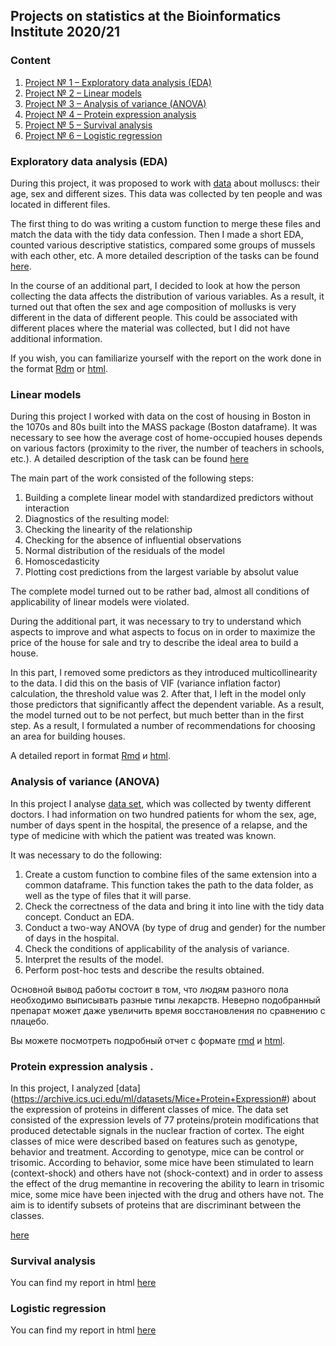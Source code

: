 ## Projects on statistics at the Bioinformatics Institute 2020/21


### Content
1. [Project № 1 &ndash; Exploratory data analysis (EDA)](#eda)
2. [Project № 2 &ndash; Linear models](#lm)
3. [Project № 3 &ndash; Analysis of variance (ANOVA)](#anova)
4. [Project № 4 &ndash; Protein expression analysis](#mouse)
5. [Project № 5 &ndash; Survival analysis](#survival)
6. [Project № 6 &ndash; Logistic regression](#log_regr)

### Exploratory data analysis (EDA) <a name="eda"></a>

During this project, it was proposed to work with [data](https://github.com/danon6868/BI_Stat_2020/tree/main/project_eda/Data) about molluscs: their age, sex and different sizes. This data was collected by ten people and was located in different files.

The first thing to do was writing a custom function to merge these files and match the data with the tidy data confession. Then I made a short EDA, counted various descriptive statistics, compared some groups of mussels with each other, etc. A more detailed description of the tasks can be found [here](https://github.com/danon6868/BI_Stat_2020/blob/main/project_eda/Project_1.pdf). 

In the course of an additional part, I decided to look at how the person collecting the data affects the distribution of various variables. As a result, it turned out that often the sex and age composition of mollusks is very different in the data of different people. This could be associated with different places where the material was collected, but I did not have additional information.

If you wish, you can familiarize yourself with the report on the work done in the format [Rdm](https://github.com/danon6868/BI_Stat_2020/blob/main/project_eda/project_eda.rmd) or [html](https://danon6868.github.io/BI_Stat_2020/project_eda). 

### Linear models <a name="lm"></a>
During this project I worked with data on the cost of housing in Boston in the 1070s and 80s built into the MASS package (Boston dataframe). It was necessary to see how the average cost of home-occupied houses depends on various factors (proximity to the river, the number of teachers in schools, etc.). A detailed description of the task can be found [here](https://github.com/danon6868/BI_Stat_2020/blob/main/project_lm/project_lm.pdf) 

The main part of the work consisted of the following steps:

1. Building a complete linear model with standardized predictors without interaction
2. Diagnostics of the resulting model:
  1. Checking the linearity of the relationship
  2. Checking for the absence of influential observations
  3. Normal distribution of the residuals of the model
  4. Homoscedasticity
3. Plotting cost predictions from the largest variable by absolut value

The complete model turned out to be rather bad, almost all conditions of applicability of linear models were violated.

During the additional part, it was necessary to try to understand which aspects to improve and what aspects to focus on in order to maximize the price of the house for sale and try to describe the ideal area to build a house.

In this part, I removed some predictors as they introduced multicollinearity to the data. I did this on the basis of VIF (variance inflation factor) calculation, the threshold value was 2. After that, I left in the model only those predictors that significantly affect the dependent variable. As a result, the model turned out to be not perfect, but much better than in the first step. As a result, I formulated a number of recommendations for choosing an area for building houses. 

A detailed report in format [Rmd](https://github.com/danon6868/BI_Stat_2020/blob/main/project_lm/project_lm_Rmd) и [html](https://danon6868.github.io/BI_Stat_2020/project_lm).

### Analysis of variance (ANOVA) <a name="anova"></a>

In this project I analyse [data set](https://github.com/danon6868/BI_Stat_2020/blob/main/project_anova/project_anova.pdf), which was collected by twenty different doctors. I had information on two hundred patients for whom the sex, age, number of days spent in the hospital, the presence of a relapse, and the type of medicine with which the patient was treated was known. 

It was necessary to do the following:

1. Create a custom function to combine files of the same extension into a common dataframe. This function takes the path to the data folder, as well as the type of files that it will parse.
2. Check the correctness of the data and bring it into line with the tidy data concept. Conduct an EDA.
3. Conduct a two-way ANOVA (by type of drug and gender) for the number of days in the hospital.
4. Check the conditions of applicability of the analysis of variance.
5. Interpret the results of the model.
6. Perform post-hoc tests and describe the results obtained.

Основной вывод работы состоит в том, что людям разного пола необходимо выписывать разные типы лекарств. Неверно подобранный препарат может даже увеличить время восстановления по сравнению с плацебо.

Вы можете посмотреть подробный отчет с формате [rmd](https://github.com/danon6868/BI_Stat_2020/blob/main/project_anova/project_anova.Rmd) и [html](https://danon6868.github.io/BI_Stat_2020/project_anova).

### Protein expression analysis <a name="mouse"></a>.

In this project, I analyzed [data] (https://archive.ics.uci.edu/ml/datasets/Mice+Protein+Expression#) about the expression of proteins in different classes of mice. The data set consisted of the expression levels of 77 proteins/protein modifications that produced detectable signals in the nuclear fraction of cortex. The eight classes of mice were described based on features such as genotype, behavior and treatment. According to genotype, mice can be control or trisomic. According to behavior, some mice have been stimulated to learn (context-shock) and others have not (shock-context) and in order to assess the effect of the drug memantine in recovering the ability to learn in trisomic mice, some mice have been injected with the drug and others have not. The aim is to identify subsets of proteins that are discriminant between the classes.

[here](https://danon6868.github.io/BI_Stat_2020/project_mouse)

### Survival analysis <a name="survival"></a>

You can find my report in html [here](https://danon6868.github.io/BI_Stat_2020/project_survival)

### Logistic regression <a name="log_regr"></a>

You can find my report in html [here](https://danon6868.github.io/BI_Stat_2020/project_log_regr.html)
